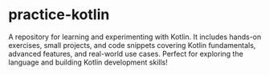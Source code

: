# practice-kotlin
A repository for learning and experimenting with Kotlin. It includes hands-on exercises, small projects, and code snippets covering Kotlin fundamentals, advanced features, and real-world use cases. Perfect for exploring the language and building Kotlin development skills!
